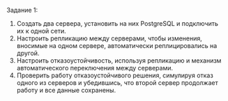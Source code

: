 Задание 1:
1. Создать два сервера, установить на них PostgreSQL и подключить их к
одной сети.
2. Настроить репликацию между серверами, чтобы изменения, вносимые
на одном сервере, автоматически реплицировались на другой.
3. Настроить отказоустойчивость, используя репликацию и механизм
автоматического переключения между серверами.
4. Проверить работу отказоустойчивого решения, симулируя отказ одного
из серверов и убедившись, что второй сервер продолжает работу и все
данные сохранены.

